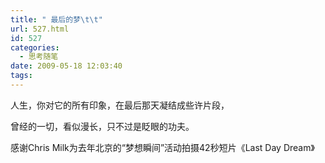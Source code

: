 ```yaml
---
title: " 最后的梦\t\t"
url: 527.html
id: 527
categories:
  - 思考随笔
date: 2009-05-18 12:03:40
tags:
---
```


人生，你对它的所有印象，在最后那天凝结成些许片段，

曾经的一切，看似漫长，只不过是眨眼的功夫。

感谢Chris Milk为去年北京的“梦想瞬间”活动拍摄42秒短片《Last Day Dream》